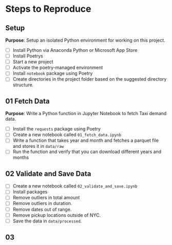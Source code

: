 # Steps to Reproduce

## Setup

**Purpose**: Setup an isolated Python environment for working on this project.

- [ ] Install Python via Anaconda Python or Microsoft App Store
- [ ] Install Poetrys
- [ ] Start a new project
- [ ] Activate the poetry-managed environment
- [ ] Install `notebook` package using Poetry
- [ ] Create directories in the project folder based on the suggested directory structure.

## 01 Fetch Data

**Purpose**: Write a Python function in Jupyter Notebook to fetch Taxi demand data.

- [ ] Install the `requests` package using Poetry
- [ ] Create a new notebook called `01_fetch_data.ipynb`
- [ ] Write a function that takes year and month and fetches a parquet file and stores it in `data/raw`
- [ ] Run the function and verify that you can download different years and months

## 02 Validate and Save Data

- [ ] Create a new notebook called `02_validate_and_save.ipynb`
- [ ] Install packages
- [ ] Remove outliers in total amount
- [ ] Remove outliers in duration.
- [ ] Remove dates out of range.
- [ ] Remove pickup locations outside of NYC.
- [ ] Save the data in `data/processed`.

## 03
